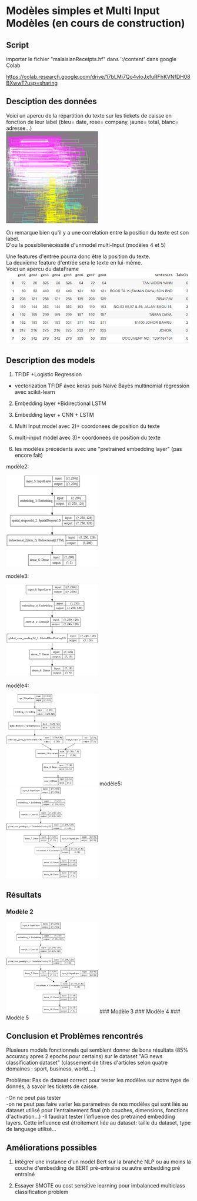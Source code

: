 # Modèles simples et Multi Input Modèles (en cours de construction)

## Script  

importer le fichier "malaisianReceipts.hf" dans ':/content' dans google Colab

https://colab.research.google.com/drive/17bLMi7Qo4vloJxfuRFhKVNfDH08BXwwT?usp=sharing

## Desciption des données
Voici un apercu de la répartition du texte sur les tickets de caisse en fonction de leur label (bleu= date, rose= company, jaune= total, blanc= adresse...)  
<img src="https://github.com/LauraBreton-leonard/PRD/blob/main/NER/MULTI_INPUT_MODEL/IMAGES/bbox.png" width="250" height="250"/>  
  
  
On remarque bien qu'il y a une correlation entre la position du texte est son label.  
D'ou la possiblienécéssité d'unmodel multi-Input (modèles 4 et 5)  

Une features d'entrée pourra donc être la position du texte.  
La deuxième feature d'entrée sera le texte en lui-même.  
Voici un apercu du dataFrame  
![alt text](https://github.com/LauraBreton-leonard/PRD/blob/main/NER/MULTI_INPUT_MODEL/IMAGES/dataFrame.PNG?raw=true)

## Description des models
1) TFIDF +Logistic Regression  
- vectorization TFIDF avec keras puis Naive Bayes multinomial regression avec scikit-learn

2) Embedding layer +Bidirectional LSTM

3) Embedding layer + CNN + LSTM

4) Multi Input model avec 2)+ coordonees de position du texte

5) multi-input model avec 3)+ coordonees de position du texte

6) les modèles précédents avec une "pretrained embedding layer" (pas encore fait) 

modèle2:  

<img src="https://github.com/LauraBreton-leonard/PRD/blob/main/NER/MULTI_INPUT_MODEL/IMAGES/model2.png" width="250" height="250"/>   

modèle3:  

<img src="https://github.com/LauraBreton-leonard/PRD/blob/main/NER/MULTI_INPUT_MODEL/IMAGES/model3.png" width="250" height="250"/>     

modèle4:  

<img src="https://github.com/LauraBreton-leonard/PRD/blob/main/NER/MULTI_INPUT_MODEL/IMAGES/model4.png" width="250" height="250"/>   
modèle5:  

<img src="https://github.com/LauraBreton-leonard/PRD/blob/main/NER/MULTI_INPUT_MODEL/IMAGES/model5.png" width="250" height="250"/>   

## Résultats
### Modèle 2  
<img src="https://github.com/LauraBreton-leonard/PRD/blob/main/NER/MULTI_INPUT_MODEL/IMAGES/model5.png" width="250" height="250"/> 
### Modèle 3  
### Modèle 4  
### Modèle 5  

## Conclusion et Problèmes rencontrés

Plusieurs models fonctionnels qui semblent donner de bons résultats (85% accuracy apres 2 epochs pour certains) sur le dataset "AG news classification dataset" (classement de titres d'articles selon quatre domaines : sport, business, world....)  

Problème: Pas de dataset correct pour tester les modèles sur notre type de donnés, à savoir les tickets de caisse.  

-On ne peut pas tester  
-on ne peut pas faire varier les parametres de nos modèles  qui sont liés au dataset utilisé pour l'entrainement final (nb couches, dimensions, fonctions d'activation...) 
-Il faudrait tester l'influence des pretrained embedding layers. Cette influence est étroitement liée au dataset: taille du dataset, type de language utilisé...  


## Améliorations possibles
1) Intégrer une instance d'un model Bert sur la branche NLP ou au moins la couche d'embedding de BERT pré-entrainé ou autre embedding pré entrainé   

2) Essayer SMOTE ou cost sensitive learning pour imbalanced multiclass classification problem
